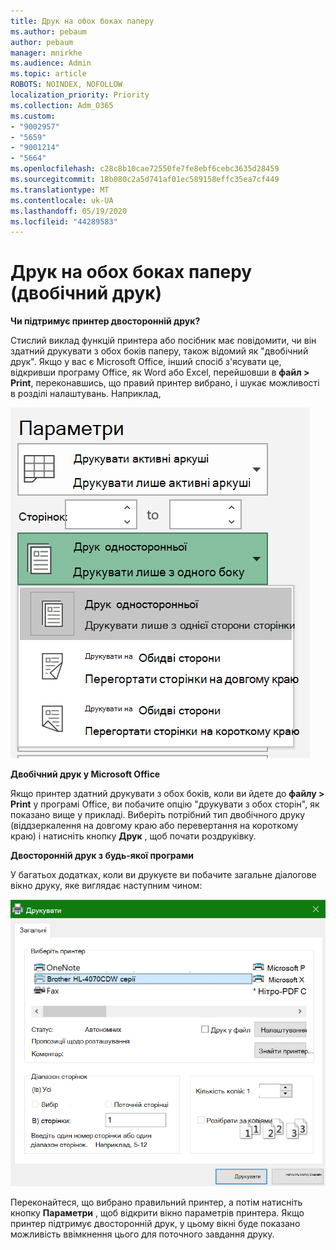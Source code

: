 ```yaml
---
title: Друк на обох боках паперу
ms.author: pebaum
author: pebaum
manager: mnirkhe
ms.audience: Admin
ms.topic: article
ROBOTS: NOINDEX, NOFOLLOW
localization_priority: Priority
ms.collection: Adm_O365
ms.custom:
- "9002957"
- "5659"
- "9001214"
- "5664"
ms.openlocfilehash: c28c8b10cae72550fe7fe8ebf6cebc3635d28459
ms.sourcegitcommit: 18b080c2a5d741af01ec589158effc35ea7cf449
ms.translationtype: MT
ms.contentlocale: uk-UA
ms.lasthandoff: 05/19/2020
ms.locfileid: "44289583"
---
```

# <a name="printing-on-both-sides-of-paper-duplex-printing"></a>Друк на обох боках паперу (двобічний друк)

**Чи підтримує принтер двосторонній друк?**

Стислий виклад функцій принтера або посібник має повідомити, чи він здатний друкувати з обох боків паперу, також відомий як "двобічний друк". Якщо у вас є Microsoft Office, інший спосіб з'ясувати це, відкривши програму Office, як Word або Excel, перейшовши в **файл > Print**, переконавшись, що правий принтер вибрано, і шукає можливості в розділі налаштувань. Наприклад, 

![Параметри принтера](media/print-settings.png)

**Двобічний друк у Microsoft Office**

Якщо принтер здатний друкувати з обох боків, коли ви йдете до **файлу > Print** у програмі Office, ви побачите опцію "друкувати з обох сторін", як показано вище у прикладі.  Виберіть потрібний тип двобічного друку (віддзеркалення на довгому краю або перевертання на короткому краю) і натисніть кнопку **Друк** , щоб почати роздруківку.

**Двосторонній друк з будь-якої програми**

У багатьох додатках, коли ви друкуєте ви побачите загальне діалогове вікно друку, яке виглядає наступним чином: 

![Діалогове вікно друку](media/print-dialog.png)

Переконайтеся, що вибрано правильний принтер, а потім натисніть кнопку **Параметри** , щоб відкрити вікно параметрів принтера. Якщо принтер підтримує двосторонній друк, у цьому вікні буде показано можливість ввімкнення цього для поточного завдання друку.
